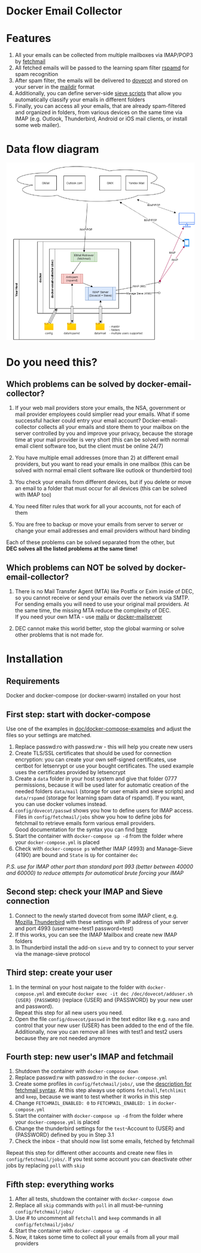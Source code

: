 Docker Email Collector
======================
# Features

1. All your emails can be collected from multiple mailboxes via IMAP/POP3 by [fetchmail](https://www.fetchmail.info/)
2. All fetched emails will be passed to the learning spam filter [rspamd](https://www.rspamd.com/) for spam recognition
3. After spam filter, the emails will be delivered to [dovecot](https://www.dovecot.org/) and stored on your server in the [maildir](https://en.wikipedia.org/wiki/Maildir) format
4. Additionally, you can define server-side [sieve scripts](http://sieve.info/) that allow you automatically classify your emails in different folders
5. Finally, you can access all your emails, that are already spam-filtered and organized in folders, from various devices on the same time via IMAP (e.g. Outlook, Thunderbird, Android or iOS mail clients, or install some web mailer).

# Data flow diagram

![Data flow](./doc/flow-single.png "Data flow chart for single user")


# Do you need this?
## Which problems can be solved by docker-email-collector?


1. If your web mail providers store your emails, the NSA, government or mail provider employees could simplier read your emails. What if some successful hacker could entry your email account? 
Docker-email-collector collects all your emails and store them to your mailbox on the server controlled by you and improve your privacy, because the storage time at your mail provider is very short (this can be solved with normal email client software too, but the client must be online 24/7)

2. You have multiple email addresses (more than 2) at different email providers, but you want to read your emails in one mailbox (this can be solved with normal email client software like outlook or thunderbird too)

3. You check your emails from different devices, but if you delete or move an email to a folder that must occur for all devices (this can be solved with IMAP too)

4. You need filter rules that work for all your accounts, not for each of them

5. You are free to backup or move your emails from server to server or change your email addresses and email providers without hard binding

Each of these problems can be solved separated from the other, but<br>
**DEC solves all the listed problems at the same time!**

## Which problems can NOT be solved by docker-email-collector?

1. There is no Mail Transfer Agent (MTA) like Postfix or Exim inside of DEC, so you cannot receive or send your emails over the network via SMTP. For sending emails you will need to use your original mail providers.
At the same time, the missing MTA reduce the complexity of DEC. <br>
If you need your own MTA - use [mailu](https://mailu.io/) or [docker-mailserver](https://github.com/docker-mailserver/docker-mailserver)

2. DEC cannot make this world better, stop the global warming or solve other problems that is not made for.

# Installation
## Requirements
Docker and docker-compose (or docker-swarm) installed on your host

## First step: start with docker-compose
Use one of the examples in [doc/docker-compose-examples](./doc/docker-compose-examples/) and adjust the files so your settings are matched.

1. Replace passwd:ro with passwd:rw - this will help you create new users
2. Create TLS/SSL certificates that should be used for connection encryption: you can create your own self-signed certificates, use certbot for letsenrypt or use your bought certificates. The used example uses the certificates provided by letsencrypt
3. Create a `data` folder in your host system and give that folder 0777 permissions, because it will be used later for automatic creation of the needed folders `data/mail` (storage for user emails and sieve scripts) and `data/rspamd` (storage for learning spam data of rspamd). If you want, you can use docker volumes instead.
4. `config/dovecot/passwd` shows you how to define users for IMAP access.<br>
Files in `config/fetchmail/jobs` show you how to define jobs for fetchmail to retrieve emails form various email providers.<br>Good documentation for the syntax you can find [here](https://www.linode.com/docs/guides/using-fetchmail-to-retrieve-email/)
5. Start the container with `docker-compose up -d` from the folder where your `docker-compose.yml` is placed
6. Check with `docker-compose ps` whether IMAP (4993) and Manage-Sieve (4190) are bound and `State` is `Up` for container `dec`

*P.S. use for IMAP other port than standard port 993 (better between 40000 and 60000) to reduce attempts for automatical brute forcing your IMAP*

## Second step: check your IMAP and Sieve connection

1. Connect to the newly started dovecot from some IMAP client, e.g. [Mozilla Thunderbird](https://www.thunderbird.net/) with these settings with IP address of your server and port 4993 (username=test1 password=test)
2. If this works, you can see the IMAP Mailbox and create new IMAP folders
3. In Thunderbird install the add-on `sieve` and try to connect to your server via the manage-sieve protocol

## Third step: create your user

1. In the terminal on your host naigate to the folder with `docker-compose.yml` and execute `docker exec -it dec /dec/dovecot/adduser.sh {USER} {PASSWORD}` (replace {USER} and {PASSWORD} by your new user and password). <br>Repeat this step for all new users you need.
2. Open the file `config/dovecot/passwd` in the text editor like e.g. `nano` and control that your new user {USER} has been added to the end of the file. Additionally, now you can remove all lines with test1 and test2 users because they are not needed anymore

## Fourth step: new user's IMAP and fetchmail

1. Shutdown the container with `docker-compose down`
2. Replace passwd:rw with passwd:ro in the `docker-compose.yml`
3. Create some profiles in `config/fetchmail/jobs/`, use the [description for fetchmail syntax](https://www.linode.com/docs/guides/using-fetchmail-to-retrieve-email/). At this step always use options `fetchall`,`fetchlimit` and `keep`, because we want to test whether it works in this step
4. Change `FETCHMAIL_ENABLED: 0` to `FETCHMAIL_ENABLED: 1` in `docker-compose.yml`
5. Start the container with `docker-compose up -d` from the folder where your `docker-compose.yml` is placed
6. Change the thunderbird settings for the `test`-Account to {USER} and {PASSWORD} defined by you in Step 3.1
7. Check the inbox - that should now list some emails, fetched by fetchmail

Repeat this step for different other accounts and create new files in `config/fetchmail/jobs/`. If you test some account you can deactivate other jobs by replacing `poll` with `skip`

## Fifth step: everything works

1. After all tests, shutdown the container with `docker-compose down`
2. Replace all `skip` commands with `poll` in all must-be-running `config/fetchmail/jobs/`
3. Use # to uncomment all `fetchall` and `keep` commands in all `config/fetchmail/jobs/`
4. Start the container with `docker-compose up -d`
5. Now, it takes some time to collect all your emails from all your mail providers



